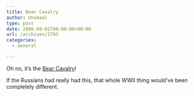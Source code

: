 ```yaml
---
title: Bear Cavalry
author: Unxmaal
type: post
date: 2006-09-01T00:00:00+00:00
url: /archives/1793
categories:
  - General

---
```

Oh no, it&#8217;s the [Bear Cavalry][1]!

If the Russians had really had this, that whole WWII thing would&#8217;ve been completely different.

 [1]: http://img489.imageshack.us/img489/9422/1155558284500zr5.jpg